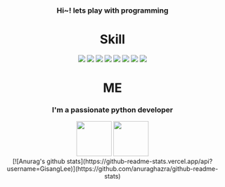 <!--
**GisangLee/GisangLee** is a ✨ _special_ ✨ repository because its `README.md` (this file) appears on your GitHub profile.

Here are some ideas to get you started:

- 🔭 I’m currently working on ...
- 🌱 I’m currently learning ...
- 👯 I’m looking to collaborate on ...
- 🤔 I’m looking for help with ...
- 💬 Ask me about ...
- 📫 How to reach me: ...
- 😄 Pronouns: ...
- ⚡ Fun fact: ...
-->

<div align=center>
  <h3>Hi~! lets play with programming</h3>
</div>

<div align=center>
  <h1>Skill</h1>
  <img src="https://img.shields.io/badge/Python-3776AB?style=for-the-badge&logo=Python&logoColor=white"/>
  <img src="https://img.shields.io/badge/TensorFlow-FF6F00?style=for-the-badge&logo=TensorFlow&logoColor=white"/>
  <img src="https://img.shields.io/badge/Django-092E20?style=for-the-badge&logo=Django&logoColor=white"/>
  <img src="https://img.shields.io/badge/JavaScript-F7DF1E?style=for-the-badge&logo=JavaScript&logoColor=white"/>
  <img src="https://img.shields.io/badge/HTML5-E34F26?style=for-the-badge&logo=HTML5&logoColor=white"/>
  <img src="https://img.shields.io/badge/CSS3-1572B6?style=for-the-badge&logo=CSS3&logoColor=white"/>
  <img src="https://img.shields.io/badge/React-61DAFB?style=for-the-badge&logo=React&logoColor=white"/>
  <img src="https://img.shields.io/badge/MySQL-4479A1?style=for-the-badge&logo=MySQL&logoColor=white"/>
</div>

<div align=center display:flex flex-direction:row>
  <div>
    <h1> ME </h1>
    <h3>I'm a passionate python developer</h3>
    <a href="https://velog.io/@masterkorea01" target="_blank"><img width="80px" src="https://img.shields.io/badge/Blog-00A98F?style=flat-square&logo=Bootstrap&logoColor=white"/></a>
    <img height="80px" src="https://img.shields.io/badge/kisang6710@gmail.com-EA4335?style=flat-square&logo=Gmail&logoColor=white"/>
  </div>
  <div>
    [![Anurag's github stats](https://github-readme-stats.vercel.app/api?username=GisangLee)](https://github.com/anuraghazra/github-readme-stats)
  </div>
</div>


